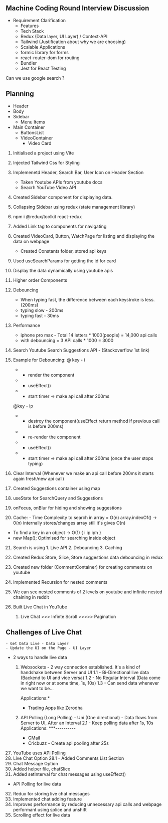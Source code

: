 ## Machine Coding Round Interview Discussion

- Requirement Clarification
  - Features
  - Tech Stack
  - Redux (Data layer, UI Layer) / Context-API
  - Tailwind (Justification about why we are choosing)
  - Scalable Applications
  - formic library for forms
  - react-router-dom for routing
  - Bundler
  - Jest for React Testing

Can we use google search ?

## Planning

- Header
- Body
- Sidebar
  - Menu Items
- Main Container
  - ButtonsList
  - VideoContainer
    - Video Card

1. Initialised a project using Vite
2. Injected Tailwind Css for Styling
3. Implemenetd Header, Search Bar, User Icon on Header Section
   - Taken Youtube APIs from youtube docs
   - Seacrh YouTube Video API
4. Created Sidebar component for displaying data.
5. Collapsing Sidebar using redux (state management library)
6. npm i @redux/toolkit react-redux
7. Added Link tag to components for navigating
8. Created VideoCard, Button, WatchPage for listing and displaying the data on webpage
   - Created Constants folder, stored api keys
9. Used useSearchParams for getting the id for card
10. Display the data dynamically using youtube apis

11. Higher order Components
12. Debouncing
    - When typing fast, the difference between each keystroke is less.(200ms)
    - typing slow - 200ms
    - typing fast - 30ms
13. Performance
    - iphone pro max - Total 14 letters \* 1000(people) = 14,000 api calls
    - with debouncing = 3 API calls \* 1000 = 3000
14. Search Youtube Search Suggestions API - (Stackoverflow 1st link)
15. Example for Debouncing:
    @ key - i

    - - render the component
    - - useEffect()
    - - start timer => make api call after 200ms

    @key - ip

    - - destroy the component(useEffect return method if previous call is before 200ms)
    - - re-render the component
    - - useEffect()
    - - start timer => make api call after 200ms (once the user stops typing)

16. Clear Interval (Whenever we make an api call before 200ms it starts again fresh/new api call)

17. Created Suggestions container using map
18. useState for SearchQuery and Suggestions
19. onFocus, onBlur for hiding and showing suggestions
20. Cache: - Time Complexity to search in array = O(n)
    array.indexOf() -> 0(n) internally stores/changes array still it's gives O(n)

- To find a key in an object -> O(1)
  {
  i
  ip
  iph
  }
- new Map(); Optimised for searching inside object

21. Search is using 1. Live API 2. Debouncing 3. Caching

22. Created Redux Store, Slice, Store suggestions data debouncing in redux

23. Created new folder (CommentContainer) for creating comments on youtube

24. Implemented Recursion for nested comments

25. We can see nested comments of 2 levels on youtube and infinite nested chaining in reddit

26. Built Live Chat in YouTube
    1. Live Chat >>> Infinte Scroll >>>>> Pagination

## Challenges of Live Chat

    - Get Data Live - Data Layer
    - Update the UI on the Page - UI Layer

- 2 ways to handle live data

  1. Websockets - 2 way connection established. It's a kind of handshake between Server and UI
     1.1 - Bi-Directional live data (Backend to UI and vice versa)
     1.2 - No Regular Interval (Data come in right now or at some time, 1s, 10s)
     1.3 - Can send data whenever we want to be...

     Applications:\*

     - Trading Apps like Zerodha

  2. API Polling (Long Polling) - Uni (One directional) - Data flows from Server to UI, After an Interval
     2.1 - Keep polling data after 1s, 10s
     Applications:
     \*\*\*----------
     - GMail
     - Cricbuzz - Create api pooling after 25s

27. YouTube uses API Polling
28. Live Chat Option
    28.1 - Added Comments List Section
29. Chat Message Option
30. Added helper file, chatSlice
31. Added setInterval for chat messages using useEffect()

- API Polling for live data

32. Redux for storing live chat messages
33. Implemented chat adding feature
34. Improves performance by reducing unnecessary api calls and webpage performant using splice and unshift
35. Scrolling effect for live data
